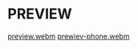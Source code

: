 # PREVIEW
[preview.webm](https://github.com/iBarzha/new-rails/assets/95016192/917cc94f-4ea7-4e8c-9e64-bf355f252dba)
[prewiev-phone.webm](https://github.com/iBarzha/new-rails/assets/95016192/3d0205b9-31d6-4574-9dd2-c9b9ac6a8e51)

